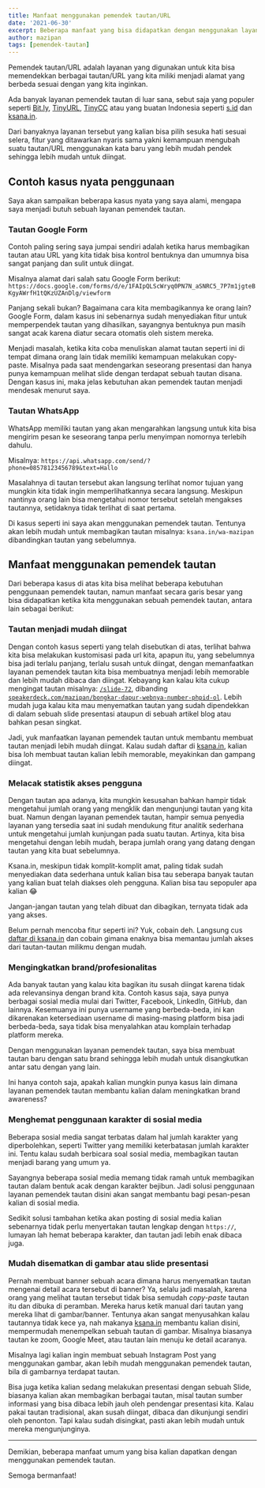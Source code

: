 ```yaml
---
title: Manfaat menggunakan pemendek tautan/URL
date: '2021-06-30'
excerpt: Beberapa manfaat yang bisa didapatkan dengan menggunakan layanan pemendek tautan
author: mazipan
tags: [pemendek-tautan]
---
```


Pemendek tautan/URL adalah layanan yang digunakan untuk kita bisa memendekkan berbagai tautan/URL yang kita miliki menjadi alamat yang berbeda sesuai dengan yang kita inginkan.

Ada banyak layanan pemendek tautan di luar sana, sebut saja yang populer seperti [Bit.ly](https://bit.ly), [TinyURL](https://tinyurl.com/), [TinyCC](https://tiny.cc/) atau yang buatan Indonesia seperti [s.id](https://s.id) dan [ksana.in](https://ksana.in).

Dari banyaknya layanan tersebut yang kalian bisa pilih sesuka hati sesuai selera, fitur yang ditawarkan nyaris sama yakni kemampuan mengubah suatu tautan/URL menggunakan kata baru yang lebih mudah pendek sehingga lebih mudah untuk diingat.

## Contoh kasus nyata penggunaan

Saya akan sampaikan beberapa kasus nyata yang saya alami, mengapa saya menjadi butuh sebuah layanan pemendek tautan.

### Tautan Google Form

Contoh paling sering saya jumpai sendiri adalah ketika harus membagikan tautan atau URL yang kita tidak bisa kontrol bentuknya dan umumnya bisa sangat panjang dan sulit untuk diingat.

Misalnya alamat dari salah satu Google Form berikut: `https://docs.google.com/forms/d/e/1FAIpQLScWryq0PN7N_aSNRC5_7P7m1jgteBKgyAWrfH1tQKzUZAnDlg/viewform`

Panjang sekali bukan? Bagaimana cara kita membagikannya ke orang lain? Google Form, dalam kasus ini sebenarnya sudah menyediakan fitur untuk memperpendek tautan yang dihasilkan, sayangnya bentuknya pun masih sangat acak karena diatur secara otomatis oleh sistem mereka.

Menjadi masalah, ketika kita coba menuliskan alamat tautan seperti ini di tempat dimana orang lain tidak memiliki kemampuan melakukan copy-paste.
Misalnya pada saat mendengarkan seseorang presentasi dan hanya punya kemampuan melihat slide dengan terdapat sebuah tautan disana.
Dengan kasus ini, maka jelas kebutuhan akan pemendek tautan menjadi mendesak menurut saya.

### Tautan WhatsApp

WhatsApp memiliki tautan yang akan mengarahkan langsung untuk kita bisa mengirim pesan ke seseorang tanpa perlu menyimpan nomornya terlebih dahulu.

Misalnya: `https://api.whatsapp.com/send/?phone=08578123456789&text=Hallo`

Masalahnya di tautan tersebut akan langsung terlihat nomor tujuan yang mungkin kita tidak ingin memperlihatkannya secara langsung. Meskipun nantinya orang lain bisa mengetahui nomor tersebut setelah mengakses tautannya, setidaknya tidak terlihat di saat pertama.

Di kasus seperti ini saya akan menggunakan pemendek tautan. Tentunya akan lebih mudah untuk membagikan tautan misalnya: `ksana.in/wa-mazipan` dibandingkan tautan yang sebelumnya.

## Manfaat menggunakan pemendek tautan

Dari beberapa kasus di atas kita bisa melihat beberapa kebutuhan penggunaan pemendek tautan, namun manfaat secara garis besar yang bisa didapatkan ketika kita menggunakan sebuah pemendek tautan, antara lain sebagai berikut:

### Tautan menjadi mudah diingat

Dengan contoh kasus seperti yang telah disebutkan di atas, terlihat bahwa kita bisa melakukan kustomisasi pada url kita, apapun itu, yang sebelumnya bisa jadi terlalu panjang, terlalu susah untuk diingat, dengan memanfaatkan layanan pemendek tautan kita bisa membuatnya menjadi lebih memorable dan lebih mudah dibaca dan diingat.
Kebayang kan kalau kita cukup mengingat tautan misalnya: [`/slide-72`](https://ksana.in/slide-72), dibanding [`speakerdeck.com/mazipan/bongkar-dapur-webnya-number-phpid-ol`](https://speakerdeck.com/mazipan/bongkar-dapur-webnya-number-phpid-ol).
Lebih mudah juga kalau kita mau menyematkan tautan yang sudah dipendekkan di dalam sebuah slide presentasi ataupun di sebuah artikel blog atau bahkan pesan singkat.

Jadi, yuk manfaatkan layanan pemendek tautan untuk membantu membuat tautan menjadi lebih mudah diingat. Kalau sudah daftar di [ksana.in](https://ksana.in), kalian bisa loh membuat tautan kalian lebih memorable, meyakinkan dan gampang diingat.

### Melacak statistik akses pengguna

Dengan tautan apa adanya, kita mungkin kesusahan bahkan hampir tidak mengetahui jumlah orang yang mengklik dan mengunjungi tautan yang kita buat.
Namun dengan layanan pemendek tautan, hampir semua penyedia layanan yang tersedia saat ini sudah mendukung fitur analitik sederhana untuk mengetahui jumlah kunjungan pada suatu tautan.
Artinya, kita bisa mengetahui dengan lebih mudah, berapa jumlah orang yang datang dengan tautan yang kita buat sebelumnya.

Ksana.in, meskipun tidak komplit-komplit amat, paling tidak sudah menyediakan data sederhana untuk kalian bisa tau seberapa banyak tautan yang kalian buat telah diakses oleh pengguna. Kalian bisa tau sepopuler apa kalian 😂

Jangan-jangan tautan yang telah dibuat dan dibagikan, ternyata tidak ada yang akses.

Belum pernah mencoba fitur seperti ini? Yuk, cobain deh. Langsung cus [daftar di ksana.in](https://ksana.in/auth/sign-up) dan cobain gimana enaknya bisa memantau jumlah akses dari tautan-tautan milikmu dengan mudah.

### Mengingkatkan brand/profesionalitas

Ada banyak tautan yang kalau kita bagikan itu susah diingat karena tidak ada relevansinya dengan brand kita.
Contoh kasus saja, saya punya berbagai sosial media mulai dari Twitter, Facebook, LinkedIn, GitHub, dan lainnya.
Kesemuanya ini punya username yang berbeda-beda, ini kan dikarenakan ketersediaan username di masing-masing platform bisa jadi berbeda-beda, saya tidak bisa menyalahkan atau komplain terhadap platform mereka.

Dengan menggunakan layanan pemendek tautan, saya bisa membuat tautan baru dengan satu brand sehingga lebih mudah untuk disangkutkan antar satu dengan yang lain.

Ini hanya contoh saja, apakah kalian mungkin punya kasus lain dimana layanan pemendek tautan membantu kalian dalam meningkatkan brand awareness?

### Menghemat penggunaan karakter di sosial media

Beberapa sosial media sangat terbatas dalam hal jumlah karakter yang diperbolehkan, seperti Twitter yang memiliki keterbatasan jumlah karakter ini.
Tentu kalau sudah berbicara soal sosial media, membagikan tautan menjadi barang yang umum ya.

Sayangnya beberapa sosial media memang tidak ramah untuk membagikan tautan dalam bentuk acak dengan karakter bejibun.
Jadi solusi penggunaan layanan pemendek tautan disini akan sangat membantu bagi pesan-pesan kalian di sosial media.

Sedikit solusi tambahan ketika akan posting di sosial media kalian sebenarnya tidak perlu menyertakan tautan lengkap dengan `https://`, lumayan lah hemat beberapa karakter, dan tautan jadi lebih enak dibaca juga.

### Mudah disematkan di gambar atau slide presentasi

Pernah membuat banner sebuah acara dimana harus menyematkan tautan mengenai detail acara tersebut di banner? Ya, selalu jadi masalah, karena orang yang melihat tautan tersebut tidak bisa semudah *copy-paste* tautan itu dan dibuka di peramban.
Mereka harus ketik manual dari tautan yang mereka lihat di gambar/banner. Tentunya akan sangat menyusahkan kalau tautannya tidak kece ya, nah makanya [ksana.in](https://ksana.in) membantu kalian disini, mempermudah menempelkan sebuah tautan di gambar. Misalnya biasanya tautan ke zoom, Google Meet, atau tautan lain menuju ke detail acaranya.

Misalnya lagi kalian ingin membuat sebuah Instagram Post yang menggunakan gambar, akan lebih mudah menggunakan pemendek tautan, bila di gambarnya terdapat tautan.

Bisa juga ketika kalian sedang melakukan presentasi dengan sebuah Slide, biasanya kalian akan membagikan berbagai tautan, misal tautan sumber informasi yang bisa dibaca lebih jauh oleh pendengar presentasi kita.
Kalau pakai tautan tradisional, akan susah diingat, dibaca dan dikunjungi sendiri oleh penonton. Tapi kalau sudah disingkat, pasti akan lebih mudah untuk mereka mengunjunginya.

---

Demikian, beberapa manfaat umum yang bisa kalian dapatkan dengan menggunakan pemendek tautan.

Semoga bermanfaat!
